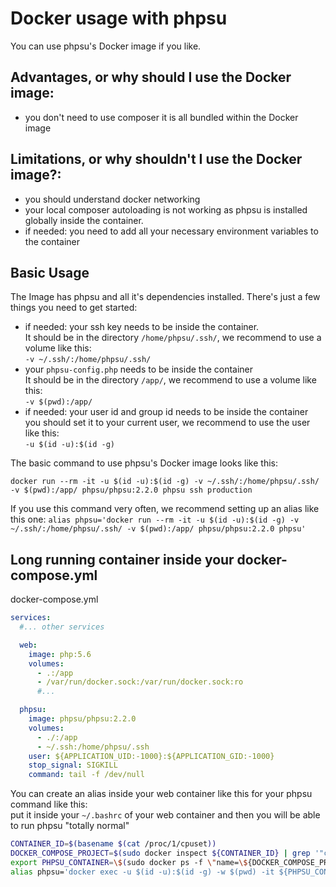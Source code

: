 # Docker usage with phpsu

You can use phpsu's Docker image if you like.

## Advantages, or why should I use the Docker image:

- you don't need to use composer it is all bundled within the Docker image

## Limitations, or why shouldn't I use the Docker image?:

- you should understand docker networking
- your local composer autoloading is not working as phpsu is installed globally inside the container.
- if needed: you need to add all your necessary environment variables to the container

## Basic Usage

The Image has phpsu and all it's dependencies installed.
There's just a few things you need to get started:
- if needed: your ssh key needs to be inside the container.  
  It should be in the directory `/home/phpsu/.ssh/`, we recommend to use a volume like this:  
  ``-v ~/.ssh/:/home/phpsu/.ssh/``
- your `phpsu-config.php` needs to be inside the container  
  It should be in the directory `/app/`, we recommend to use a volume like this:  
  ``-v $(pwd):/app/``
- if needed: your user id and group id needs to be inside the container  
  you should set it to your current user, we recommend to use the user like this:  
  ``-u $(id -u):$(id -g)``
  
The basic command to use phpsu's Docker image looks like this:

``docker run --rm -it -u $(id -u):$(id -g) -v ~/.ssh/:/home/phpsu/.ssh/ -v $(pwd):/app/ phpsu/phpsu:2.2.0 phpsu ssh production``

If you use this command very often, we recommend setting up an alias like this one:
``alias phpsu='docker run --rm -it -u $(id -u):$(id -g) -v ~/.ssh/:/home/phpsu/.ssh/ -v $(pwd):/app/ phpsu/phpsu:2.2.0 phpsu'``

## Long running container inside your docker-compose.yml

docker-compose.yml
````yml
services:
  #... other services

  web:
    image: php:5.6
    volumes:
      - .:/app
      - /var/run/docker.sock:/var/run/docker.sock:ro
      #...

  phpsu:
    image: phpsu/phpsu:2.2.0
    volumes:
      - ./:/app
      - ~/.ssh:/home/phpsu/.ssh
    user: ${APPLICATION_UID:-1000}:${APPLICATION_GID:-1000}
    stop_signal: SIGKILL
    command: tail -f /dev/null
````

You can create an alias inside your web container like this for your phpsu command like this:  
put it inside your `~/.bashrc` of your web container and then you will be able to run phpsu "totally normal"
````bash
CONTAINER_ID=$(basename $(cat /proc/1/cpuset))
DOCKER_COMPOSE_PROJECT=$(sudo docker inspect ${CONTAINER_ID} | grep '"com.docker.compose.project":' | awk '{print $2}' | tr --delete '"' | tr --delete ',')
export PHPSU_CONTAINER=\$(sudo docker ps -f \"name=\${DOCKER_COMPOSE_PROJECT}_phpsu_1\" --format {{.Names}})
alias phpsu='docker exec -u $(id -u):$(id -g) -w $(pwd) -it ${PHPSU_CONTAINER} /bin/sh /phpsu/entrypoint.sh phpsu'
````
